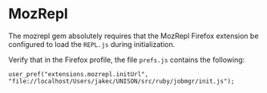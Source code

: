 # MozRepl

The mozrepl gem absolutely requires that the MozRepl Firefox extension be configured to load
the `REPL.js` during initialization.

Verify that in the Firefox profile, the file `prefs.js` contains the following:

    user_pref("extensions.mozrepl.initUrl", "file://localhost/Users/jakec/UNISON/src/ruby/jobmgr/init.js");


